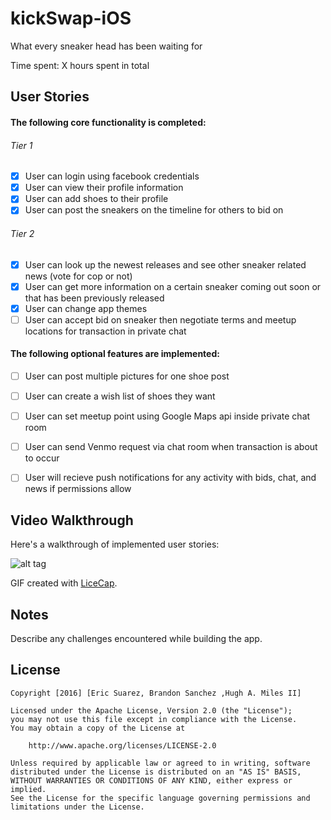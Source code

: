# kickSwap-iOS

What every sneaker head has been waiting for 

Time spent: X hours spent in total

## User Stories

#### The following **core** functionality is completed:
 
###### Tier 1
- [X] User can login using facebook credentials
- [X] User can view their profile information
- [X] User can add shoes to their profile
- [X] User can post the sneakers on the timeline for others to bid on

###### Tier 2
- [X] User can look up the newest releases and see other sneaker related news (vote for cop or not)
- [X] User can get more information on a certain sneaker coming out soon or that has been previously released
- [X] User can change app themes 
- [ ] User can accept bid on sneaker then negotiate terms and meetup locations for transaction in private chat 

#### The following **optional** features are implemented:
- [ ] User can post multiple pictures for one shoe post
- [ ] User can create a wish list of shoes they want
- [ ] User can set meetup point using Google Maps api inside private chat room
- [ ] User can send Venmo request via chat room when transaction is about to occur
- [ ] User will recieve push notifications for any activity with bids, chat, and news if permissions allow


## Video Walkthrough

Here's a walkthrough of implemented user stories:

![alt tag](https://raw.githubusercontent.com/KickSwap/Bred1s-iOS/master/kickswap.gif)

<!--![alt tag](https://raw.githubusercontent.com/hamtech-CodePath/Twitter/master/TwitterClient.gif)-->
GIF created with [LiceCap](http://www.cockos.com/licecap/).

## Notes

Describe any challenges encountered while building the app.

## License

    Copyright [2016] [Eric Suarez, Brandon Sanchez ,Hugh A. Miles II]

    Licensed under the Apache License, Version 2.0 (the "License");
    you may not use this file except in compliance with the License.
    You may obtain a copy of the License at

        http://www.apache.org/licenses/LICENSE-2.0

    Unless required by applicable law or agreed to in writing, software
    distributed under the License is distributed on an "AS IS" BASIS,
    WITHOUT WARRANTIES OR CONDITIONS OF ANY KIND, either express or implied.
    See the License for the specific language governing permissions and
    limitations under the License.
